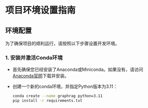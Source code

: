 # 项目环境设置指南

## 环境配置

为了确保项目的顺利运行，请按照以下步骤设置开发环境。

### 1. 安装并激活Conda环境

- 首先确保您已经安装了Anaconda或Miniconda。如果没有，请访问[Anaconda官网](https://www.anaconda.com/products/distribution)下载并安装。
- 创建一个新的conda环境，并指定Python版本为3.11：

  ```bash
  conda create --name graphrag python=3.11
  pip install -r requirements.txt

